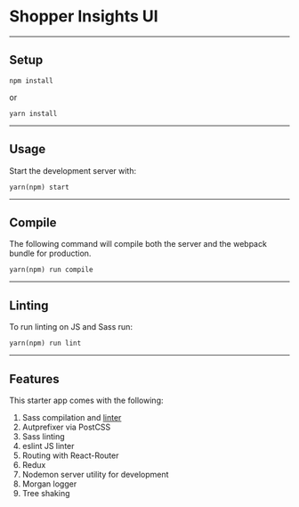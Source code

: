 # Shopper Insights UI


---
## Setup

```
npm install
```

or

```
yarn install
```
---

## Usage

Start the development server with:

```
yarn(npm) start
```
---

## Compile

The following command will compile both the server and the webpack bundle for production.
```
yarn(npm) run compile
```
---

## Linting

To run linting on JS and Sass run:
```
yarn(npm) run lint
```
---

## Features

This starter app comes with the following:

1. Sass compilation and [linter](https://github.com/AtomLinter/linter-stylelint)
2. Autprefixer via PostCSS
3. Sass linting
4. eslint JS linter
5. Routing with React-Router
6. Redux
7. Nodemon server utility for development
8. Morgan logger
9. Tree shaking
